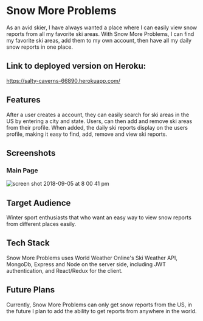 
# Snow More Problems
As an avid skier, I have always wanted a place where I can easily view snow reports from all my favorite ski areas. With Snow More Problems, I can find my favorite ski areas, add them to my own account, then have all my daily snow reports in one place. 

## Link to deployed version on Heroku:
https://salty-caverns-66890.herokuapp.com/

## Features
After a user creates a account, they can easily search for ski areas in the US by entering a city and state.  Users, can then add and remove ski areas from their profile.  When added, the daily ski reports display on the users profile, making it easy to find, add, remove and view ski reports.

## Screenshots
### Main Page
![screen shot 2018-09-05 at 8 00 41 pm](https://user-images.githubusercontent.com/38081935/45132700-c40fd880-b146-11e8-9ec8-250b1787e5fb.png)

## Target Audience
Winter sport enthusiasts that who want an easy way to view snow reports from different places easily. 

## Tech Stack
Snow More Problems uses World Weather Online's Ski Weather API, MongoDb, Express and Node on the server side, including JWT authentication, and React/Redux for the client.

## Future Plans
Currently, Snow More Problems can only get snow reports from the US, in the future I plan to add the ability to get reports from anywhere in the world.

